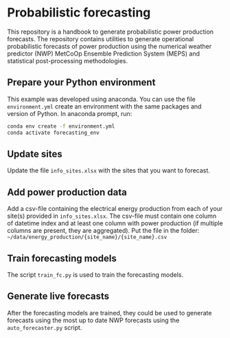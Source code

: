 
# Probabilistic forecasting
This repository is a handbook to generate probabilistic power production forecasts. The repository contains utilities to generate operational probabilistic forecasts of power production using the numerical weather predictor (NWP) MetCoOp Ensemble Prediction System (MEPS) and statistical post-processing methodologies.

## Prepare your Python environment
This example was developed using anaconda. You can use the file ```environment.yml``` create an environment with the same packages and version of Python. In anaconda prompt, run:

```bash
conda env create -f environment.yml
conda activate forecasting_env
```

## Update sites
Update the file ```info_sites.xlsx``` with the sites that you want to forecast.

## Add power production data 
Add a csv-file containing the electrical energy production from each of your site(s) provided in ```info_sites.xlsx```. The csv-file must contain one column of datetime index and at least one column with power production (if multiple columns are present, they are aggregated). Put the file in the folder: ```~/data/energy_production/{site_name}/{site_name}.csv```

## Train forecasting models
The script ```train_fc.py``` is used to train the forecasting models.

## Generate live forecasts
After the forecasting models are trained, they could be used to generate forecasts using the most up to date NWP forecasts using the ```auto_forecaster.py``` script.
